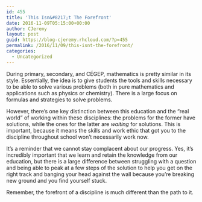 ```yaml
---
id: 455
title: 'This Isn&#8217;t The Forefront'
date: 2016-11-09T05:15:00+00:00
author: CJeremy
layout: post
guid: https://blog-cjeremy.rhcloud.com/?p=455
permalink: /2016/11/09/this-isnt-the-forefront/
categories:
  - Uncategorized
---
```

During primary, secondary, and CÉGEP, mathematics is pretty similar in its style. Essentially, the idea is to give students the tools and skills necessary to be able to solve various problems (both in pure mathematics and applications such as physics or chemistry). There is a large focus on formulas and strategies to solve problems.

However, there&#8217;s one key distinction between this education and the &#8220;real world&#8221; of working within these disciplines: the problems for the former have solutions, while the ones for the latter are _waiting_ for solutions. This is important, because it means the skills and work ethic that got you to the discipline throughout school won&#8217;t necessarily work now.

It&#8217;s a reminder that we cannot stay complacent about our progress. Yes, it&#8217;s incredibly important that we learn and retain the knowledge from our education, but there is a large difference between struggling with a question and being able to peak at a few steps of the solution to help you get on the right track and banging your head against the wall because you&#8217;re breaking new ground and you find yourself stuck.

Remember, the forefront of a discipline is much different than the path to it.